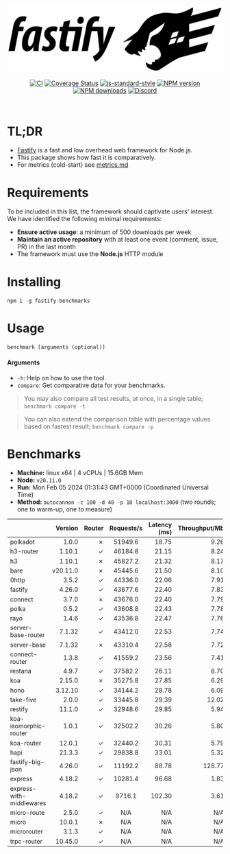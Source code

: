 <div align="center">
  <img src="https://github.com/fastify/graphics/raw/HEAD/fastify-landscape-outlined.svg" width="650" height="auto"/>
</div>

<div align="center">

[![CI](https://github.com/fastify/fastify/workflows/ci/badge.svg)](https://github.com/fastify/fastify/actions/workflows/ci.yml)
[![Coverage Status](https://coveralls.io/repos/github/fastify/fastify/badge.svg?branch=master)](https://coveralls.io/github/fastify/fastify?branch=master)
[![js-standard-style](https://img.shields.io/badge/code%20style-standard-brightgreen.svg?style=flat)](http://standardjs.com/)
[![NPM version](https://img.shields.io/npm/v/fastify.svg?style=flat)](https://www.npmjs.com/package/fastify)
[![NPM downloads](https://img.shields.io/npm/dm/fastify.svg?style=flat)](https://www.npmjs.com/package/fastify) [![Discord](https://img.shields.io/discord/725613461949906985)](https://discord.gg/fastify)

</div>
<br />

# TL;DR

* [Fastify](https://github.com/fastify/fastify) is a fast and low overhead web framework for Node.js.
* This package shows how fast it is comparatively.
* For metrics (cold-start) see [metrics.md](./METRICS.md)

# Requirements

To be included in this list, the framework should captivate users' interest. We have identified the following minimal requirements:
- **Ensure active usage**: a minimum of 500 downloads per week
- **Maintain an active repository** with at least one event (comment, issue, PR) in the last month
- The framework must use the **Node.js** HTTP module

# Installing

```
npm i -g fastify-benchmarks
```

# Usage

```
benchmark [arguments (optional)]
```

#### Arguments

* `-h`: Help on how to use the tool.
* `compare`: Get comparative data for your benchmarks.

> You may also compare all test results, at once, in a single table; `benchmark compare -t`

> You can also extend the comparison table with percentage values based on fastest result; `benchmark compare -p`
# Benchmarks

* __Machine:__ linux x64 | 4 vCPUs | 15.6GB Mem
* __Node:__ `v20.11.0`
* __Run:__ Mon Feb 05 2024 01:31:43 GMT+0000 (Coordinated Universal Time)
* __Method:__ `autocannon -c 100 -d 40 -p 10 localhost:3000` (two rounds; one to warm-up, one to measure)

|                          | Version  | Router | Requests/s | Latency (ms) | Throughput/Mb |
| :--                      | --:      | --:    | :-:        | --:          | --:           |
| polkadot                 | 1.0.0    | ✗      | 51949.6    | 18.75        | 9.26          |
| h3-router                | 1.10.1   | ✓      | 46184.8    | 21.15        | 8.24          |
| h3                       | 1.10.1   | ✗      | 45827.2    | 21.32        | 8.17          |
| bare                     | v20.11.0 | ✗      | 45445.6    | 21.50        | 8.10          |
| 0http                    | 3.5.2    | ✓      | 44336.0    | 22.06        | 7.91          |
| fastify                  | 4.26.0   | ✓      | 43677.6    | 22.40        | 7.83          |
| connect                  | 3.7.0    | ✗      | 43676.0    | 22.40        | 7.79          |
| polka                    | 0.5.2    | ✓      | 43608.8    | 22.43        | 7.78          |
| rayo                     | 1.4.6    | ✓      | 43536.8    | 22.47        | 7.76          |
| server-base-router       | 7.1.32   | ✓      | 43412.0    | 22.53        | 7.74          |
| server-base              | 7.1.32   | ✗      | 43310.4    | 22.58        | 7.72          |
| connect-router           | 1.3.8    | ✓      | 41559.2    | 23.56        | 7.41          |
| restana                  | 4.9.7    | ✓      | 37582.2    | 26.11        | 6.70          |
| koa                      | 2.15.0   | ✗      | 35275.8    | 27.85        | 6.29          |
| hono                     | 3.12.10  | ✓      | 34144.2    | 28.78        | 6.09          |
| take-five                | 2.0.0    | ✓      | 33445.8    | 29.39        | 12.02         |
| restify                  | 11.1.0   | ✓      | 32948.6    | 29.85        | 5.94          |
| koa-isomorphic-router    | 1.0.1    | ✓      | 32502.2    | 30.26        | 5.80          |
| koa-router               | 12.0.1   | ✓      | 32440.2    | 30.31        | 5.79          |
| hapi                     | 21.3.3   | ✓      | 29838.8    | 33.01        | 5.32          |
| fastify-big-json         | 4.26.0   | ✓      | 11192.2    | 88.78        | 128.77        |
| express                  | 4.18.2   | ✓      | 10281.4    | 96.68        | 1.83          |
| express-with-middlewares | 4.18.2   | ✓      | 9716.1     | 102.30       | 3.61          |
| micro-route              | 2.5.0    | ✓      | N/A        | N/A          | N/A           |
| micro                    | 10.0.1   | ✗      | N/A        | N/A          | N/A           |
| microrouter              | 3.1.3    | ✓      | N/A        | N/A          | N/A           |
| trpc-router              | 10.45.0  | ✓      | N/A        | N/A          | N/A           |
